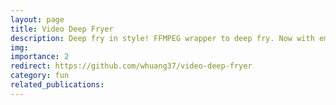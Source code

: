 ```yaml
---
layout: page
title: Video Deep Fryer
description: Deep fry in style! FFMPEG wrapper to deep fry. Now with emoji support!
img:
importance: 2
redirect: https://github.com/whuang37/video-deep-fryer
category: fun
related_publications:
---
```

